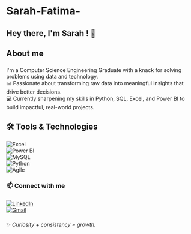 # Sarah-Fatima-

<h2 align="left">Hey there, I'm Sarah ! 👋</h2>

###

<p align="left"></p>

###

<h2 align="left">About me</h2>

###

<p align="left">I'm a Computer Science Engineering Graduate  with a knack for solving problems using data and technology.  <br>📊 Passionate about transforming raw data into meaningful insights that drive better decisions.  <br>💻 Currently sharpening my skills in Python, SQL, Excel, and Power BI to build impactful, real-world projects.</p>

###

<h2 align="left">🛠 Tools & Technologies</h2>

![Excel](https://img.shields.io/badge/Excel-217346?style=for-the-badge&logo=microsoft-excel&logoColor=white)  
![Power BI](https://img.shields.io/badge/PowerBI-F2C811?style=for-the-badge&logo=power-bi&logoColor=black)  
![MySQL](https://img.shields.io/badge/MySQL-005C84?style=for-the-badge&logo=mysql&logoColor=white)  
![Python](https://img.shields.io/badge/Python-3776AB?style=for-the-badge&logo=python&logoColor=white)  
![Agile](https://img.shields.io/badge/Agile-FF6F00?style=for-the-badge&logo=scrumalliance&logoColor=white)  

###

<h3 align="left"> 📫 Connect with me</h3>

###
[![LinkedIn](https://img.shields.io/badge/LinkedIn-0077B5?style=for-the-badge&logo=linkedin&logoColor=white)](https://www.linkedin.com/)  
[![Gmail](https://img.shields.io/badge/Gmail-D14836?style=for-the-badge&logo=gmail&logoColor=white)](mailto:your.email@gmail.com)  
###
✨ _Curiosity + consistency = growth._
